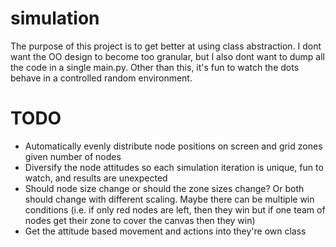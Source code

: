 # simulation
The purpose of this project is to get better at using class abstraction. I dont want the OO design to become too granular, but I also dont want to dump all the code in a single main.py. Other than this, it's fun to watch the dots behave in a controlled random environment.

# TODO
- Automatically evenly distribute node positions on screen and grid zones given number of nodes
- Diversify the node attitudes so each simulation iteration is unique, fun to watch, and results are unexpected
- Should node size change or should the zone sizes change? Or both should change with different scaling. Maybe there can be multiple win conditions (i.e. if only red nodes are left, then they win but if one team of nodes get their zone to cover the canvas then they win)
- Get the attitude based movement and actions into they're own class